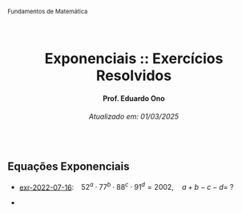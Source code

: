 <sup>Fundamentos de Matemática</sup>
<img alt="" width="100%" height="2px" align="right">

&nbsp;

<h1 align="center">Exponenciais :: Exercícios Resolvidos</h1>
<h4 align="center">Prof. Eduardo Ono</h4>
<h6 align="center">Atualizado em: 01/03/2025</h6>

&nbsp;

## Equações Exponenciais

* [exr-2022-07-16](./exercicios-resolvidos/exr-2002-07-16.ipynb): &ensp; $52^a \cdot 77^b \cdot 88^c \cdot 91^d = 2002, \quad a + b - c - d = \ ?$

*

&nbsp;
